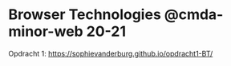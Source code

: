 # Browser Technologies @cmda-minor-web 20-21

Opdracht 1: https://sophievanderburg.github.io/opdracht1-BT/
